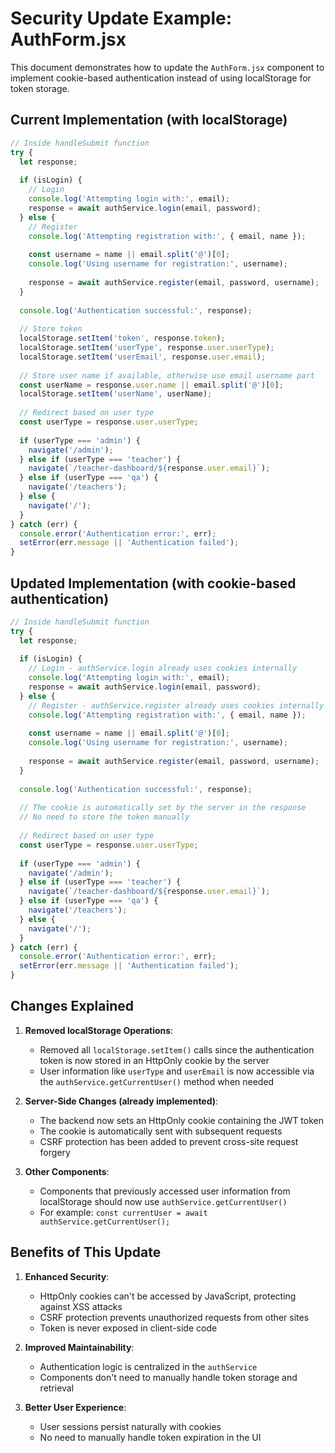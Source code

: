 # Security Update Example: AuthForm.jsx

This document demonstrates how to update the `AuthForm.jsx` component to implement cookie-based authentication instead of using localStorage for token storage.

## Current Implementation (with localStorage)

```jsx
// Inside handleSubmit function
try {
  let response;
  
  if (isLogin) {
    // Login
    console.log('Attempting login with:', email);
    response = await authService.login(email, password);
  } else {
    // Register
    console.log('Attempting registration with:', { email, name });
    
    const username = name || email.split('@')[0];
    console.log('Using username for registration:', username);
    
    response = await authService.register(email, password, username);
  }
  
  console.log('Authentication successful:', response);
  
  // Store token
  localStorage.setItem('token', response.token);
  localStorage.setItem('userType', response.user.userType);
  localStorage.setItem('userEmail', response.user.email);
  
  // Store user name if available, otherwise use email username part
  const userName = response.user.name || email.split('@')[0];
  localStorage.setItem('userName', userName);
  
  // Redirect based on user type
  const userType = response.user.userType;
  
  if (userType === 'admin') {
    navigate('/admin');
  } else if (userType === 'teacher') {
    navigate(`/teacher-dashboard/${response.user.email}`);
  } else if (userType === 'qa') {
    navigate('/teachers');
  } else {
    navigate('/');
  }
} catch (err) {
  console.error('Authentication error:', err);
  setError(err.message || 'Authentication failed');
}
```

## Updated Implementation (with cookie-based authentication)

```jsx
// Inside handleSubmit function
try {
  let response;
  
  if (isLogin) {
    // Login - authService.login already uses cookies internally
    console.log('Attempting login with:', email);
    response = await authService.login(email, password);
  } else {
    // Register - authService.register already uses cookies internally
    console.log('Attempting registration with:', { email, name });
    
    const username = name || email.split('@')[0];
    console.log('Using username for registration:', username);
    
    response = await authService.register(email, password, username);
  }
  
  console.log('Authentication successful:', response);
  
  // The cookie is automatically set by the server in the response
  // No need to store the token manually
  
  // Redirect based on user type
  const userType = response.user.userType;
  
  if (userType === 'admin') {
    navigate('/admin');
  } else if (userType === 'teacher') {
    navigate(`/teacher-dashboard/${response.user.email}`);
  } else if (userType === 'qa') {
    navigate('/teachers');
  } else {
    navigate('/');
  }
} catch (err) {
  console.error('Authentication error:', err);
  setError(err.message || 'Authentication failed');
}
```

## Changes Explained

1. **Removed localStorage Operations**:
   - Removed all `localStorage.setItem()` calls since the authentication token is now stored in an HttpOnly cookie by the server
   - User information like `userType` and `userEmail` is now accessible via the `authService.getCurrentUser()` method when needed

2. **Server-Side Changes (already implemented)**:
   - The backend now sets an HttpOnly cookie containing the JWT token
   - The cookie is automatically sent with subsequent requests
   - CSRF protection has been added to prevent cross-site request forgery

3. **Other Components**:
   - Components that previously accessed user information from localStorage should now use `authService.getCurrentUser()`
   - For example: `const currentUser = await authService.getCurrentUser();`

## Benefits of This Update

1. **Enhanced Security**:
   - HttpOnly cookies can't be accessed by JavaScript, protecting against XSS attacks
   - CSRF protection prevents unauthorized requests from other sites
   - Token is never exposed in client-side code

2. **Improved Maintainability**:
   - Authentication logic is centralized in the `authService`
   - Components don't need to manually handle token storage and retrieval

3. **Better User Experience**:
   - User sessions persist naturally with cookies
   - No need to manually handle token expiration in the UI 